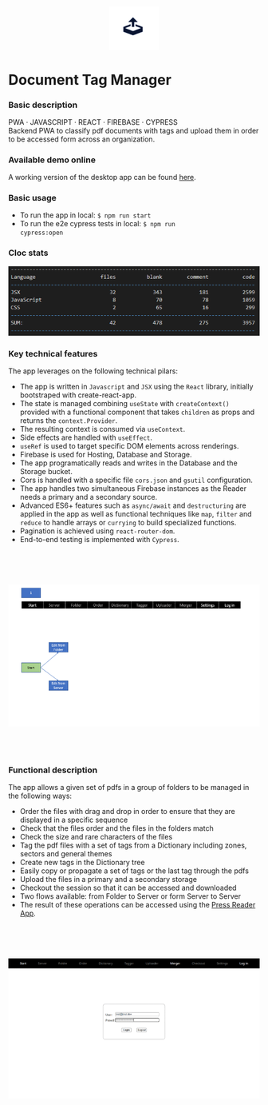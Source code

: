 <p align="center">
<img src="https://github.com/c1b3rt00lk1t/press-uploader-prototype/blob/demo/images/uploader.png?raw=true" width="20%" height="20%" >
</p>

# Document Tag Manager

### Basic description

PWA · JAVASCRIPT · REACT · FIREBASE · CYPRESS  
Backend PWA to classify pdf documents with tags and upload them in order to be accessed form across an organization.

### Available demo online

A working version of the desktop app can be found <a href="https://press-uploader-demo.web.app/" target="_blank">here</a>.

### Basic usage

- To run the app in local: <code>$ npm run start</code>
- To run the e2e cypress tests in local: <code>$ npm run cypress:open</code>

### Cloc stats

![cloc stats](https://github.com/c1b3rt00lk1t/press-uploader-prototype/blob/demo/images/cloc_stats.png?raw=true)

### Key technical features

The app leverages on the following technical pilars:

- The app is written in <code>Javascript</code> and <code>JSX</code> using the <code>React</code> library, initially bootstraped with create-react-app.
- The state is managed combining <code>useState</code> with <code>createContext()</code> provided with a functional component that takes <code>children</code> as props and returns the <code>context.Provider</code>.
- The resulting context is consumed via <code>useContext</code>.
- Side effects are handled with <code>useEffect</code>.
- <code>useRef</code> is used to target specific DOM elements across renderings.
- Firebase is used for Hosting, Database and Storage.
- The app programatically reads and writes in the Database and the Storage bucket.
- Cors is handled with a specific file <code>cors.json</code> and <code>gsutil</code> configuration.
- The app handles two simultaneous Firebase instances as the Reader needs a primary and a secondary source.
- Advanced ES6+ features such as <code>async/await</code> and <code>destructuring</code> are applied in the app as well as functional techniques like <code>map</code>, <code>filter</code> and <code>reduce</code> to handle arrays or <code>currying</code> to build specialized functions.
- Pagination is achieved using <code>react-router-dom</code>.
- End-to-end testing is implemented with <code>Cypress</code>.

<br/><br/>
<br/><br/>
![app state flow](https://github.com/c1b3rt00lk1t/press-uploader-prototype/blob/demo/images/workflows.gif?raw=true)
<br/><br/>
<br/><br/>

### Functional description

The app allows a given set of pdfs in a group of folders to be managed in the following ways:

- Order the files with drag and drop in order to ensure that they are displayed in a specific sequence
- Check that the files order and the files in the folders match
- Check the size and rare characters of the files
- Tag the pdf files with a set of tags from a Dictionary including zones, sectors and general themes
- Create new tags in the Dictionary tree
- Easily copy or propagate a set of tags or the last tag through the pdfs
- Upload the files in a primary and a secondary storage
- Checkout the session so that it can be accessed and downloaded
- Two flows available: from Folder to Server or form Server to Server
- The result of these operations can be accessed using the <a href="https://github.com/c1b3rt00lk1t/press-reader-prototype" target="_blank">Press Reader App</a>.

<br/><br/>
<br/><br/>
![app functional flow](https://github.com/c1b3rt00lk1t/press-uploader-prototype/blob/demo/images/uploader_flow.gif?raw=true)
